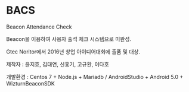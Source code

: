 # BACS
Beacon Attendance Check 

Beacon을 이용하여 사용자 출석 체크 시스템으로 미완성.

Gtec Noritor에서 2016년 창업 아이디어대회에 출품 및 대상.

제작자 : 윤지효, 김대연, 신홍기, 고규환, 이다호

개발환경 : Centos 7 + Node.js + Mariadb / AndroidStudio + Android 5.0 + WizturnBeaconSDK

